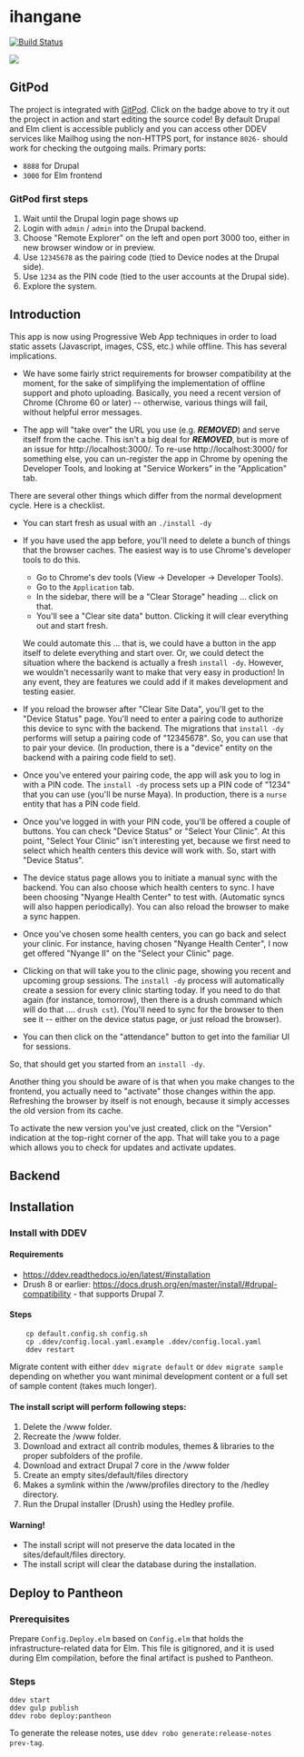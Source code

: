 # ihangane

[![Build Status](https://travis-ci.com/Gizra/ihangane.svg?token=p2M1EeCrd3dY32WxWj3X&branch=master)](https://travis-ci.com/Gizra/ihangane)

<a href="https://gitpod.io/#https://github.com/Gizra/ihangane"><img src="https://gitpod.io/button/open-in-gitpod.svg"/></a>

## GitPod

The project is integrated with [GitPod](https://www.gitpod.io/docs/).
Click on the badge above to try it out the project in action and start editing
the source code! By default Drupal and Elm client is accessible publicly and you
can access other DDEV services like Mailhog using the non-HTTPS port, for instance
`8026-` should work for checking the outgoing mails.
Primary ports:
 - `8888` for Drupal
 - `3000` for Elm frontend

### GitPod first steps
1. Wait until the Drupal login page shows up
1. Login with `admin` / `admin` into the Drupal backend.
1. Choose "Remote Explorer" on the left and open port 3000 too, either in new browser window or in preview.
1. Use `12345678` as the pairing code (tied to Device nodes at the Drupal side).
1. Use `1234` as the PIN code (tied to the user accounts at the Drupal side).
1. Explore the system.

## Introduction

This app is now using Progressive Web App techniques in order to load static
assets (Javascript, images, CSS, etc.) while offline. This has several
implications.

- We have some fairly strict requirements for browser compatibility at the
  moment, for the sake of simplifying the implementation of offline support and
  photo uploading. Basically, you need a recent version of Chrome (Chrome 60 or
  later) -- otherwise, various things will fail, without helpful error messages.

- The app will "take over" the URL you use (e.g. ***REMOVED***)
  and serve itself from the cache. This isn't a big deal for
  ***REMOVED***, but is more of an issue for
  http://localhost:3000/. To re-use http://localhost:3000/ for something else,
  you can un-register the app in Chrome by opening the Developer Tools, and
  looking at "Service Workers" in the "Application" tab.

There are several other things which differ from the normal development cycle.
Here is a checklist.

- You can start fresh as usual with an `./install -dy`

- If you have used the app before, you'll need to delete a bunch of things that
  the browser caches. The easiest way is to use Chrome's developer tools to do
  this.
  
  - Go to Chrome's dev tools (View -> Developer -> Developer Tools).
  - Go to the `Application` tab.
  - In the sidebar, there will be a "Clear Storage" heading ... click on that.
  - You'll see a "Clear site data" button. Clicking it will clear everything
    out and start fresh.

  We could automate this ... that is, we could have a button in the app itself
  to delete everything and start over. Or, we could detect the situation where
  the backend is actually a fresh `install -dy`. However, we wouldn't
  necessarily want to make that very easy in production! In any event, they are
  features we could add if it makes development and testing easier.

- If you reload the browser after "Clear Site Data", you'll get to the "Device
  Status" page. You'll need to enter a pairing code to authorize this device to
  sync with the backend. The migrations that `install -dy` performs will setup
  a pairing code of "12345678". So, you can use that to pair your device.  (In
  production, there is a "device" entity on the backend with a pairing code
  field to set).

- Once you've entered your pairing code, the app will ask you to log in with a
  PIN code. The `install -dy` process sets up a PIN code of "1234" that you can
  use (you'll be nurse Maya). In production, there is a `nurse` entity that has
  a PIN code field.

- Once you've logged in with your PIN code, you'll be offered a couple of
  buttons.  You can check "Device Status" or "Select Your Clinic". At this
  point, "Select Your Clinic" isn't interesting yet, because we first need to
  select which health centers this device will work with. So, start with
  "Device Status".

- The device status page allows you to initiate a manual sync with the backend.
  You can also choose which health centers to sync. I have been choosing
  "Nyange Health Center" to test with. (Automatic syncs will also happen
  periodically).  You can also reload the browser to make a sync happen.

- Once you've chosen some health centers, you can go back and select your
  clinic.  For instance, having chosen "Nyange Health Center", I now get
  offered "Nyange II" on the "Select your Clinic" page.

- Clicking on that will take you to the clinic page, showing you recent and
  upcoming group sessions. The `install -dy` process will automatically create
  a session for every clinic starting today. If you need to do that again (for
  instance, tomorrow), then there is a drush command which will do that ....
  `drush cst`). (You'll need to sync for the browser to then see it -- either
  on the device status page, or just reload the browser).

- You can then click on the "attendance" button to get into the familiar UI for
  sessions.

So, that should get you started from an `install -dy`.

Another thing you should be aware of is that when you make changes to the
frontend, you actually need to "activate" those changes within the app.
Refreshing the browser by itself is not enough, because it simply accesses
the old version from its cache.

To activate the new version you've just created, click on the "Version"
indication at the top-right corner of the app. That will take you to a page
which allows you to check for updates and activate updates.


## Backend


## Installation

### Install with DDEV

#### Requirements

 - https://ddev.readthedocs.io/en/latest/#installation
 - Drush 8 or earlier: https://docs.drush.org/en/master/install/#drupal-compatibility - that supports Drupal 7.

#### Steps

        cp default.config.sh config.sh
        cp .ddev/config.local.yaml.example .ddev/config.local.yaml
        ddev restart

Migrate content with either `ddev migrate default` or `ddev migrate sample`
depending on whether you want minimal development content or a full set of
sample content (takes much longer).

#### The install script will perform following steps:

1. Delete the /www folder.
2. Recreate the /www folder.
3. Download and extract all contrib modules, themes & libraries to the proper
   subfolders of the profile.
4. Download and extract Drupal 7 core in the /www folder
5. Create an empty sites/default/files directory
6. Makes a symlink within the /www/profiles directory to the /hedley
   directory.
7. Run the Drupal installer (Drush) using the Hedley profile.

#### Warning!

* The install script will not preserve the data located in the
  sites/default/files directory.
* The install script will clear the database during the installation.

## Deploy to Pantheon

### Prerequisites

Prepare `Config.Deploy.elm` based on `Config.elm` that holds the
infrastructure-related data for Elm. This file is gitignored, and it is
used during Elm compilation, before the final artifact is pushed to Pantheon.

### Steps

```
ddev start
ddev gulp publish
ddev robo deploy:pantheon
```

To generate the release notes, use `ddev robo generate:release-notes prev-tag`.
